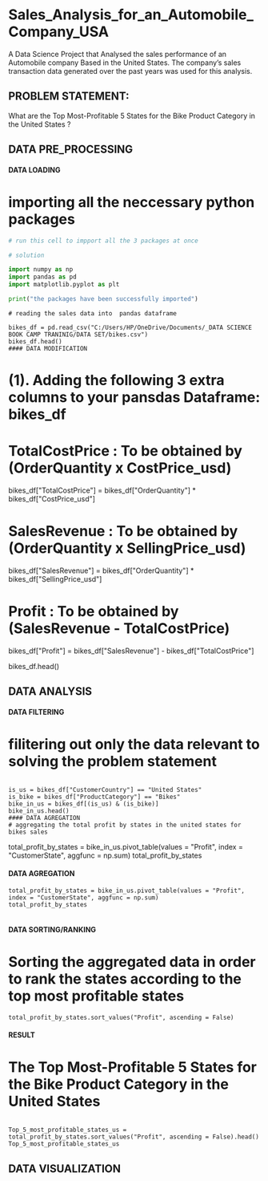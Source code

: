 # Sales_Analysis_for_an_Automobile_Company_USA
 A Data Science Project that Analysed  the sales performance of an Automobile company Based in the United States. The company’s sales transaction data generated over the past years was used for this  analysis.
 ## PROBLEM STATEMENT: 
 What are the Top Most-Profitable 5 States for the Bike Product Category in the United States ?
## DATA PRE_PROCESSING
#### DATA LOADING
# importing all the neccessary python packages


```Python
# run this cell to impport all the 3 packages at once 

# solution 

import numpy as np 
import pandas as pd 
import matplotlib.pyplot as plt

print("the packages have been successfully imported")


```
```
# reading the sales data into  pandas dataframe

bikes_df = pd.read_csv("C:/Users/HP/OneDrive/Documents/_DATA SCIENCE BOOK CAMP TRANINIG/DATA SET/bikes.csv")
bikes_df.head()
#### DATA MODIFICATION

```
# (1). Adding the following 3 extra columns to your pansdas Dataframe:  bikes_df


# TotalCostPrice : To be obtained by (OrderQuantity x CostPrice_usd)


bikes_df["TotalCostPrice"] = bikes_df["OrderQuantity"] * bikes_df["CostPrice_usd"] 





# SalesRevenue : To be obtained by (OrderQuantity x SellingPrice_usd)


bikes_df["SalesRevenue"] = bikes_df["OrderQuantity"] * bikes_df["SellingPrice_usd"] 



# Profit : To be obtained by (SalesRevenue - TotalCostPrice)



bikes_df["Profit"] = bikes_df["SalesRevenue"] - bikes_df["TotalCostPrice"]


bikes_df.head()
## DATA ANALYSIS
#### DATA FILTERING
# filitering out only the data relevant to solving the problem statement

```

is_us = bikes_df["CustomerCountry"] == "United States"
is_bike = bikes_df["ProductCategory"] == "Bikes"
bike_in_us = bikes_df[(is_us) & (is_bike)]
bike_in_us.head()
#### DATA AGREGATION
# aggregating the total profit by states in the united states for bikes sales

```
total_profit_by_states = bike_in_us.pivot_table(values = "Profit", index = "CustomerState", aggfunc = np.sum)
total_profit_by_states   
#### DATA AGREGATION

```
total_profit_by_states = bike_in_us.pivot_table(values = "Profit", index = "CustomerState", aggfunc = np.sum)
total_profit_by_states    


```
#### DATA SORTING/RANKING
# Sorting the aggregated data in order to rank the states according to the top most profitable states

```
total_profit_by_states.sort_values("Profit", ascending = False) 

```
#### RESULT
# The Top Most-Profitable 5 States for the Bike Product Category in the United States 

```

Top_5_most_profitable_states_us = total_profit_by_states.sort_values("Profit", ascending = False).head()
Top_5_most_profitable_states_us

```
## DATA VISUALIZATION









 

